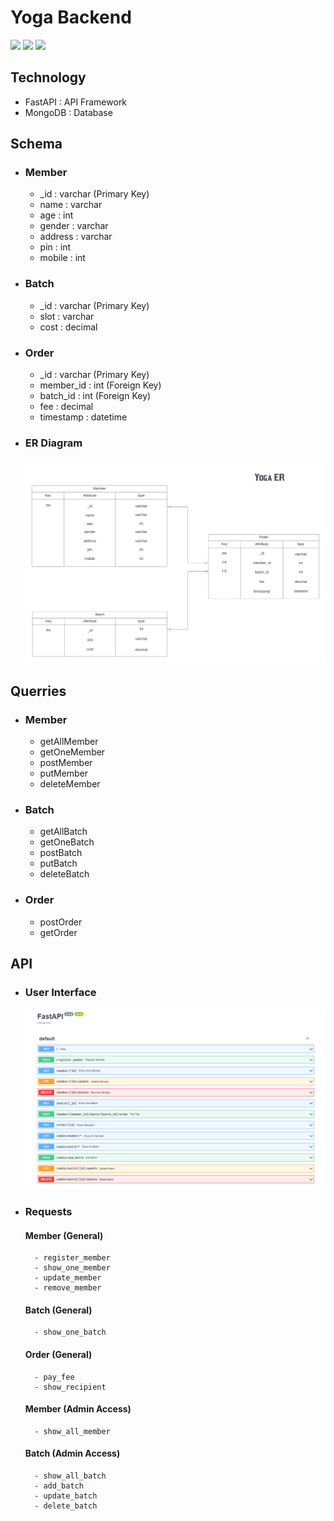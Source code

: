# Yoga Backend


<img src ="https://img.shields.io/tokei/lines/github/srijan-singh/yoga-fullstack?label=Line%20of%20Code">
<img src ="https://img.shields.io/github/repo-size/srijan-singh/yoga-fullstack?color=orange&label=Size">
<img src="https://img.shields.io/github/directory-file-count/srijan-singh/yoga-fullstack/Backend?color=purple&label=%20Backend%20File%3A">

## Technology

- FastAPI : API Framework
- MongoDB : Database

## Schema

- ### Member

    - _id     : varchar (Primary Key)
    - name    : varchar 
    - age     : int 
    - gender  : varchar 
    - address : varchar 
    - pin     : int 
    - mobile  : int 

- ### Batch

    - _id  : varchar (Primary Key)
    - slot : varchar
    - cost : decimal 

- ### Order

    - _id       : varchar (Primary Key)
    - member_id : int (Foreign Key)
    - batch_id  : int (Foreign Key)
    - fee       : decimal
    - timestamp : datetime

- ### ER Diagram
    <img src="res/img2.png">


## Querries

- ### Member
    - getAllMember
    - getOneMember
    - postMember
    - putMember
    - deleteMember

- ### Batch
    - getAllBatch
    - getOneBatch
    - postBatch
    - putBatch
    - deleteBatch

- ### Order
    - postOrder
    - getOrder


## API

- ### User Interface
    <img src="res/img1.png">

- ### Requests

    #### Member (General)
        - register_member
        - show_one_member
        - update_member
        - remove_member

    #### Batch (General)
        - show_one_batch

    #### Order (General)
        - pay_fee
        - show_recipient

    #### Member (Admin Access)
        - show_all_member

    #### Batch (Admin Access)
        - show_all_batch
        - add_batch
        - update_batch
        - delete_batch



